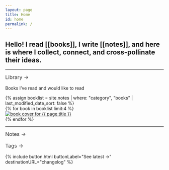 ```yaml
---
layout: page
title: Home
id: home
permalink: /
---
```


## Hello! I read [[books]], I write [[notes]], and here is where I collect, connect, and cross-pollinate their ideas.

<hr>
  <div class="library">
  <h3><a class="internal-link" href="/books">Library &#8594;</a></h3>
  <p class="subtitle color-subtext">Books I’ve read and would like to read</p>
  {% assign booklist = site.notes | where: "category", "books" | last_modified_date_sort: false %}
<div id="books">
    {% for book in booklist limit:4 %}
      <div class="book-entry">
        <div class="book-image">
          <a class="internal-link" href="/books/{{ book.title | slugify }}"><img class="book-img" src="/assets/book-covers/{{ book.cover }}" alt="book cover for {{ page.title }}"></a>
        </div>
      </div>
    {% endfor %}
    </div>
  </div>

  <hr>

<h3><a class="internal-link" href="/notes">Notes &#8594;</a></h3>

<h3><a class="internal-link" href="/Tags">Tags &#8594;</a></h3>

{% include button.html buttonLabel="See latest &#8594;" destinationURL="changelog" %}

<style>

  h3 {
    margin-top: 0;
    font-weight: 400;
  }

  h3 a.internal-link {
    text-decoration: none;
    color: #333;

      &:hover {
       color: #D66856;
      }
    }
  }

  #backlinks {
    border-top: 0;
  }

  </style>